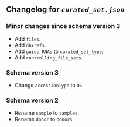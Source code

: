 ## Changelog for *`curated_set.json`*

### Minor changes since schema version 3

* Add `files`.
* Add `dbxrefs`.
* Add `guide RNAs` to `curated_set_type`.
* Add `controlling_file_sets`.

### Schema version 3

* Change `accessionType` to `DS`

### Schema version 2

* Rename `sample` to `samples`.
* Rename `donor` to `donors`.
